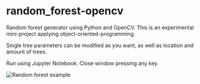 # random_forest-opencv
Random forest generator using Python and OpenCV.
This is an experimental mini-project applying object-oriented-programming.

Single tree parameters can be modified as you want, as well as location and amount of trees.

Run using Jupyter Notebook.
Close window pressing any key.

![Random forest example](../forest.png)
